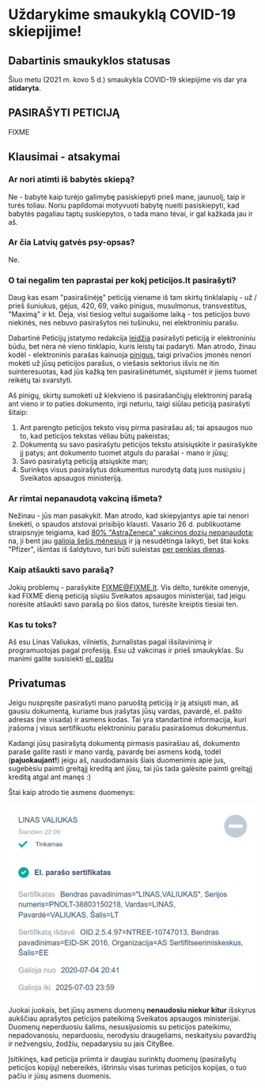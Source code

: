 # Uždarykime smaukyklą COVID-19 skiepijime!


## Dabartinis smaukyklos statusas

Šiuo metu (2021 m. kovo 5 d.) smaukykla COVID-19 skiepijime vis dar yra **atidaryta**.





## PASIRAŠYTI PETICIJĄ

FIXME

## Klausimai - atsakymai


### Ar nori atimti iš babytės skiepą?

Ne - babytė kaip turėjo galimybę pasiskiepyti prieš mane, jaunuolį, taip ir turės toliau. Noriu papildomai motyvuoti babytę nueiti pasiskiepyti, kad babytės pagaliau taptų suskiepytos, o tada mano tėvai, ir gal kažkada jau ir aš.


### Ar čia Latvių gatvės psy-opsas?

Ne.


### O tai negalim ten paprastai per kokį peticijos.lt pasirašyti?

Daug kas esam "pasirašinėję" peticiją viename iš tam skirtų tinklalapių - už / prieš šuniukus, gėjus, 420, 69, vaiko pinigus, musulmonus, transvestitus, "Maximą" ir kt. Deja, visi tiesiog veltui sugaišome laiką - tos peticijos buvo niekinės, nes nebuvo pasirašytos nei tušinuku, nei elektroniniu parašu.

Dabartinė Peticijų įstatymo redakcija [leidžia](https://e-seimas.lrs.lt/portal/legalAct/lt/TAD/TAIS.84574?jfwid=5sjolfznc) pasirašyti peticiją ir elektroniniu būdu, bet nėra nė vieno tinklapio, kuris leistų tai padaryti. Man atrodo, žinau kodėl - elektroninis parašas kainuoja [pinigus](https://www.dokobit.com/lt/kainos), taigi privačios įmonės nenori mokėti už jūsų peticijos parašus, o viešasis sektorius išvis ne itin suinteresuotas, kad jūs kažką ten pasirašinėtumėt, siųstumėt ir jiems tuomet reikėtų tai svarstyti.

Aš pinigų, skirtų sumokėti už kiekvieno iš pasirašančiųjų elektroninį parašą ant vieno ir to paties dokumento, irgi neturiu, taigi siūlau peticiją pasirašyti šitaip:

1. Ant parengto peticijos teksto visų pirma pasirašau aš; tai apsaugos nuo to, kad peticijos tekstas vėliau būtų pakeistas;
2. Dokumentą su savo pasirašytu peticijos tekstu atsisiųskite ir pasirašykite jį patys; ant dokumento tuomet atguls du parašai - mano ir jūsų;
3. Savo pasirašytą peticiją atsiųskite man;
4. Surinkęs visus pasirašytus dokumentus nurodytą datą juos nusiųsiu į Sveikatos apsaugos ministeriją.


### Ar rimtai nepanaudotą vakciną išmeta?

Nežinau - jūs man pasakykit. Man atrodo, kad skiepyjantys apie tai nenori šnekėti, o spaudos atstovai prisibijo klausti. Vasario 26 d. publikuotame straipsnyje teigiama, kad [80% "AstraZeneca" vakcinos dozių nepanaudota](https://www.15min.lt/naujiena/aktualu/pasaulis/tyrimas-80-proc-i-es-atgabentu-astrazeneca-vakcinos-doziu-dar-nepanaudota-57-1462530); na, ji bent jau [galioja šešis mėnesius](https://assets.publishing.service.gov.uk/government/uploads/system/uploads/attachment_data/file/963838/AZD1222_Information_for_Healthcare_Professionals_-_22-02-2021.pdf) ir ją nesudėtinga laikyti, bet štai koks "Pfizer", išimtas iš šaldytuvo, turi būti suleistas [per penkias dienas](https://www.hse.ie/eng/health/immunisation/hcpinfo/covid19vaccineinfo4hps/pres5.pdf).


### Kaip atšaukti savo parašą?

Jokių problemų - parašykite <FIXME@FIXME.lt>. Vis dėlto, turėkite omenyje, kad FIXME dieną peticiją siųsiu Sveikatos apsaugos ministerijai, tad jeigu norėsite atšaukti savo parašą po šios datos, turėsite kreiptis tiesiai ten.


### Kas tu toks?

Aš esu Linas Valiukas, vilnietis, žurnalistas pagal išsilavinimą ir programuotojas pagal profesiją. Esu už vakcinas ir prieš smaukyklas. Su manimi galite susisiekti [el. paštu](mailto:linas.valiukas@gmail.com)


## Privatumas

Jeigu nuspręsite pasirašyti mano paruoštą peticiją ir ją atsiųsti man, aš gausiu dokumentą, kuriame bus įrašytas jūsų vardas, pavardė, el. pašto adresas (ne visada) ir asmens kodas. Tai yra standartinė informacija, kuri įrašoma į visus sertifikuotu elektroniniu parašu pasirašomus dokumentus.

Kadangi jūsų pasirašytą dokumentą pirmasis pasirašiau aš, dokumento paraše galite rasti ir mano vardą, pavardę bei asmens kodą, todėl (**pajuokaujant!**) jeigu aš, naudodamasis šiais duomenimis apie jus, sugebėsiu paimti greitąjį kreditą ant jūsų, tai jūs tada galėsite paimti greitąjį kreditą atgal ant manęs :)

Štai kaip atrodo tie asmens duomenys:

![Asmens duomenų pavyzdys](asmens-duomenu-pavyzdys.png)

Juokai juokais, bet jūsų asmens duomenų **nenaudosiu niekur kitur** išskyrus aukščiau aprašytos peticijos pateikimą Sveikatos apsaugos ministerijai. Duomenų neperduosiu šalims, nesusijusiomis su peticijos pateikimu, nepadovanosiu, neparduosiu, nerodysiu draugeliams, neskaitysiu pavardžių ir nežvengsiu, žodžiu, nepadarysiu su jais CityBee.

Įsitikinęs, kad peticija priimta ir daugiau surinktų duomenų (pasirašytų peticijos kopijų) nebereikės, ištrinsiu visas turimas peticijos kopijas, o tuo pačiu ir jūsų asmens duomenis.
